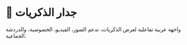 # 📸 جدار الذكريات

واجهة عربية تفاعلية لعرض الذكريات، تدعم الصور، الفيديو، الخصوصية، والدردشة الجماعية.

